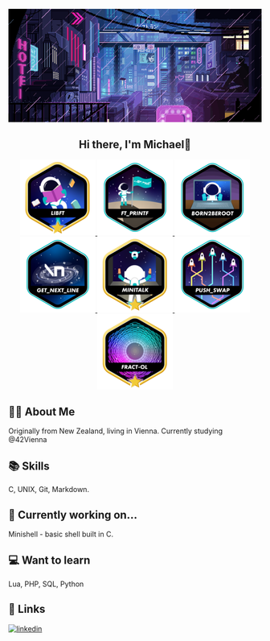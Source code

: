 <p align="center">
    <img src="img/LVKvjL6.gif"/>
</p>

<h2 align="center">
   Hi there, I'm Michael👋
</h2>

<p align="center">
    <a
        href="https://github.com/Schmitzi/libft"><img src="img/libftm.png" alt="Libft GitHub Repository"/>
    </a>
    <a
        href="https://github.com/Schmitzi/ft_printf"><img src="img/ft_printfe.png" alt="Ft_printf GitHub Repository"/>
    </a>
    <img src="img/born2beroote.png"/>
    <a
        href="https://github.com/Schmitzi/get_next_line"><img src="img/get_next_linee.png" alt="Get_next_line GitHub Repository"/>
    </a>
    <a
        href="https://github.com/Schmitzi/minitalk"><img src="img/minitalkm.png" alt="Minitalk GitHub Repository"/>
    </a>
    <img src="img/push_swape.png"/>
    <a
        href="https://github.com/Schmitzi/fract-ol"><img src="img/fract-olm.png" alt="Fract-ol GitHub Repository"/>
    </a>
</p>

## 🧑‍💻 About Me

Originally from New Zealand, living in Vienna.
Currently studying @42Vienna

## 📚 Skills

C, UNIX, Git, Markdown.

## 🌱 Currently working on...

Minishell - basic shell built in C.

## 💻 Want to learn

Lua, PHP, SQL, Python

## 🔗 Links

[![linkedin](https://img.shields.io/badge/linkedin-0A66C2?style=for-the-badge&logo=linkedin&logoColor=white)](https://www.linkedin.com/in/michael-naysmith-839aa1255/)



<!--
**Schmitzi/schmitzi** is a ✨ _special_ ✨ repository because its `README.md` (this file) appears on your GitHub profile.

Here are some ideas to get you started:

- 🔭 I’m currently working on ...
- 🌱 I’m currently learning ...
- 👯 I’m looking to collaborate on ...
- 🤔 I’m looking for help with ...
- 💬 Ask me about ...
- 📫 How to reach me: ...
- 😄 Pronouns: ...
- ⚡ Fun fact: ...
-->
